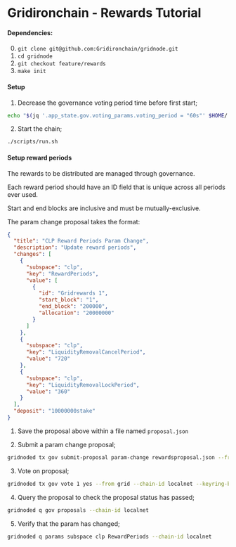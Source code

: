 # Gridironchain - Rewards Tutorial

#### Dependencies:

0. `git clone git@github.com:Gridironchain/gridnode.git`
1. `cd gridnode`
2. `git checkout feature/rewards`
3. `make init`

#### Setup

1. Decrease the governance voting period time before first start;
```bash
echo "$(jq '.app_state.gov.voting_params.voting_period = "60s"' $HOME/.gridnoded/config/genesis.json)" > $HOME/.gridnoded/config/genesis.json
```

2. Start the chain;
```bash
./scripts/run.sh
```

#### Setup reward periods

The rewards to be distributed are managed through governance.

Each reward period should have an ID field that is unique across all periods ever used.

Start and end blocks are inclusive and must be mutually-exclusive.

The param change proposal takes the format:

```json
{
  "title": "CLP Reward Periods Param Change",
  "description": "Update reward periods",
  "changes": [
    {
      "subspace": "clp",
      "key": "RewardPeriods",
      "value": [
        {
          "id": "Gridrewards 1",
          "start_block": "1",
          "end_block": "200000",
          "allocation": "20000000"
        }
      ]
    },
    {
      "subspace": "clp",
      "key": "LiquidityRemovalCancelPeriod",
      "value": "720"
    },
    {
      "subspace": "clp",
      "key": "LiquidityRemovalLockPeriod",
      "value": "360"
    }
  ],
  "deposit": "10000000stake"
}
```

1. Save the proposal above within a file named `proposal.json`

2. Submit a param change proposal;
```bash
gridnoded tx gov submit-proposal param-change rewardsproposal.json --from grid --keyring-backend test --chain-id localnet -y
```

3. Vote on proposal;
```bash
gridnoded tx gov vote 1 yes --from grid --chain-id localnet --keyring-backend test -y
```

4. Query the proposal to check the proposal status has passed;
```bash
gridnoded q gov proposals --chain-id localnet
```

5. Verify that the param has changed;
```bash
gridnoded q params subspace clp RewardPeriods --chain-id localnet
```